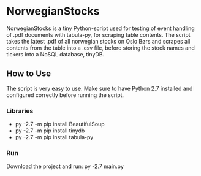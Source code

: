 # NorwegianStocks

NorwegianStocks is a tiny Python-script used for testing of event handling of .pdf documents with tabula-py, for scraping table contents. The script takes the latest .pdf of all norwegian stocks on Oslo Børs and scrapes all contents from the table into a .csv file, before storing the stock names and tickers into a NoSQL database, tinyDB.

## How to Use

The script is very easy to use. Make sure to have Python 2.7 installed and configured correctly before running the script.

### Libraries
 - py -2.7 -m pip install BeautifulSoup
 - py -2.7 -m pip install tinydb
 - py -2.7 -m pip install tabula-py

### Run
Download the project and run: py -2.7 main.py
